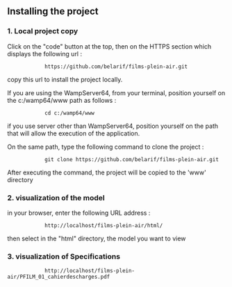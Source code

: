 ## Installing the project

### 1. Local project copy

Click on the "code" button at the top, then on the HTTPS section which displays the following url :

                https://github.com/belarif/films-plein-air.git 

copy this url to install the project locally.

If you are using the WampServer64, from your terminal, position yourself on the c:/wamp64/www path as follows :

                cd c:/wamp64/www

if you use server other than WampServer64, position yourself on the path that will allow the execution of the
application.

On the same path, type the following command to clone the project :

                git clone https://github.com/belarif/films-plein-air.git

After executing the command, the project will be copied to the 'www' directory

### 2. visualization of the model

in your browser, enter the following URL address : 

                http://localhost/films-plein-air/html/
then select in the "html" directory, the model you want to view

### 3. visualization of Specifications

                http://localhost/films-plein-air/PFILM_01_cahierdescharges.pdf
